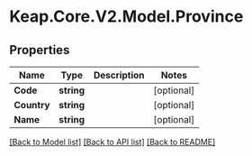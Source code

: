 # Keap.Core.V2.Model.Province

## Properties

Name | Type | Description | Notes
------------ | ------------- | ------------- | -------------
**Code** | **string** |  | [optional] 
**Country** | **string** |  | [optional] 
**Name** | **string** |  | [optional] 

[[Back to Model list]](../README.md#documentation-for-models) [[Back to API list]](../README.md#documentation-for-api-endpoints) [[Back to README]](../README.md)

